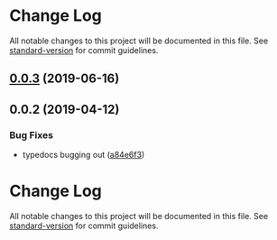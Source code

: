 # Change Log

All notable changes to this project will be documented in this file. See [standard-version](https://github.com/conventional-changelog/standard-version) for commit guidelines.

## [0.0.3](https://github.com/brettdorrans/redux-socket/compare/v0.0.2...v0.0.3) (2019-06-16)



## 0.0.2 (2019-04-12)


### Bug Fixes

* typedocs bugging out ([a84e6f3](https://github.com/brettdorrans/redux-socket/commit/a84e6f3))



# Change Log

All notable changes to this project will be documented in this file. See [standard-version](https://github.com/conventional-changelog/standard-version) for commit guidelines.
